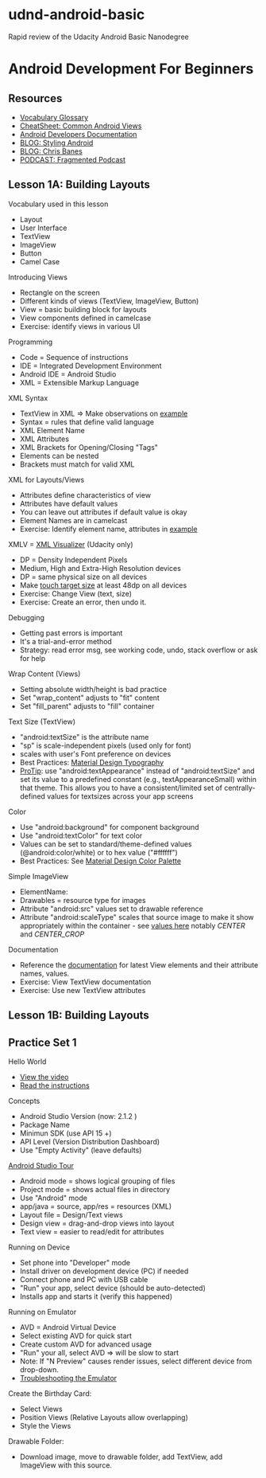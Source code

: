 # udnd-android-basic
Rapid review of the Udacity Android Basic Nanodegree

# Android Development For Beginners

## Resources

 * [Vocabulary Glossary](https://developers.google.com/android/for-all/vocab-words/)
 * [CheatSheet: Common Android Views](https://drive.google.com/file/d/0B5XIkMkayHgRMVljUVIyZzNmQUU/view)
 * [Android Developers Documentation](https://developer.android.com)
 * [BLOG: Styling Android](https://blog.stylingandroid.com/)
 * [BLOG: Chris Banes](https://chris.banes.me/)
 * [PODCAST: Fragmented Podcast](http://fragmentedpodcast.com/)



## Lesson 1A: Building Layouts

Vocabulary used in this lesson
 * Layout
 * User Interface
 * TextView
 * ImageView
 * Button
 * Camel Case


Introducing Views
 * Rectangle on the screen
 * Different kinds of views (TextView, ImageView, Button)
 * View = basic building block for layouts
 * View components defined in camelcase
 * Exercise: identify views in various UI


Programming
 * Code = Sequence of instructions
 * IDE = Integrated Development Environment
 * Android IDE = Android Studio
 * XML = Extensible Markup Language


XML Syntax
 * TextView in XML => Make observations on [example](https://classroom.udacity.com/nanodegrees/nd803/parts/8031345401/modules/677455098475460/lessons/4027328704/concepts/42472686090923)
 * Syntax = rules that define valid language
 * XML Element Name
 * XML Attributes
 * XML Brackets for Opening/Closing "Tags"
 * Elements can be nested
 * Brackets must match for valid XML


XML for Layouts/Views
 * Attributes define characteristics of view
 * Attributes have default values
 * You can leave out attributes if default value is okay
 * Element Names are in camelcast
 * Exercise: Identify element name, attributes in [example](https://classroom.udacity.com/nanodegrees/nd803/parts/8031345401/modules/677455098475460/lessons/4027328704/concepts/42555185990923)


XMLV = [XML Visualizer](http://labs.udacity.com/android-visualizer/?_ga=1.7577202.1373577476.1468202837#/android/text-view) (Udacity only)
 * DP = Density Independent Pixels
 * Medium, High and Extra-High Resolution devices
 * DP = same physical size on all devices
 * Make [touch target size](https://material.google.com/layout/metrics-keylines.html#metrics-keylines-touch-target-size) at least 48dp on all devices
 * Exercise: Change View (text, size)
 * Exercise: Create an error, then undo it.


Debugging
  * Getting past errors is important
  * It's a trial-and-error method
  * Strategy: read error msg, see working code, undo, stack overflow or ask for help


Wrap Content (Views)
 * Setting absolute width/height is bad practice
 * Set "wrap_content" adjusts to "fit" content
 * Set "fill_parent" adjusts to "fill" container

Text Size (TextView)
 * "android:textSize" is the attribute name
 * "sp" is scale-independent pixels (used only for font)
 * scales with user's Font preference on devices
 * Best Practices: [Material Design Typography](http://www.google.com/design/spec/style/typography.html#typography-styles)
 * [ProTip](https://plus.google.com/+AndroidDevelopers/posts/gQuBtnuk6iG): use "android:textAppearance" instead of "android:textSize" and set its value to a predefined constant (e.g., textAppearanceSmall) within that theme. This allows you to have a consistent/limited set of centrally-defined values for textsizes across your app screens


Color
 * Use "android:background" for component background
 * Use "android:textColor" for text color
 * Values can be set to standard/theme-defined values (@android:color/white) or to hex value ("#ffffff")
 * Best Practices: See [Material Design Color Palette](https://material.google.com/style/color.html#color-color-palette)


Simple ImageView
 * ElementName: <ImageView>
 * Drawables = resource type for images
 * Attribute "android:src" values set to drawable reference
 * Attribute "android:scaleType" scales that source image to make it show appropriately within the container - see [values here](https://developer.android.com/reference/android/widget/ImageView.ScaleType.html) notably *CENTER* and *CENTER_CROP*

Documentation
 * Reference the [documentation](https://developer.android.com) for latest View elements and their attribute names, values.
 * Exercise: View TextView documentation
 * Exercise: Use new TextView attributes


## Lesson 1B: Building Layouts



## Practice Set 1

Hello World
 * [View the video](https://classroom.udacity.com/nanodegrees/nd803/parts/8031345401/modules/677455098475460/lessons/4034888704/concepts/43534185610923#)
 * [Read the instructions](https://classroom.udacity.com/courses/ud837/lessons/4034888704/concepts/41804293660923)

Concepts
 * Android Studio Version (now: 2.1.2 )
 * Package Name
 * Minimun SDK (use API 15 +)
 * API Level (Version Distribution Dashboard)
 * Use "Empty Activity" (leave defaults)

[Android Studio Tour](https://classroom.udacity.com/nanodegrees/nd803/parts/8031345401/modules/677455098475460/lessons/4034888704/concepts/43534185620923)
 * Android mode = shows logical grouping of files
 * Project mode = shows actual files in directory
 * Use "Android" mode
 * app/java = source, app/res = resources (XML)
 * Layout file = Design/Text views
 * Design view = drag-and-drop views into layout
 * Text view = easier to read/edit for attributes

Running on Device
 * Set phone into "Developer" mode
 * Install driver on development device (PC) if needed
 * Connect phone and PC with USB cable
 * "Run" your app, select device (should be auto-detected)
 * Installs app and starts it (verify this happened)

Running on Emulator
 * AVD = Android Virtual Device
 * Select existing AVD for quick start
 * Create custom AVD for advanced usage
 * "Run" your all, select AVD => will be slow to start
 * Note: If "N Preview" causes render issues, select different device from drop-down.
 * [Troubleshooting the Emulator](https://docs.google.com/document/d/1w1Xn_hnSAODAAtdRDp7haYPBtEwX_l7Htpf8Wpgbu6w/pub)

Create the Birthday Card:
 * Select Views
 * Position Views (Relative Layouts allow overlapping)
 * Style the Views


Drawable Folder:
 * Download image, move to drawable folder, add TextView, add ImageView with this source.